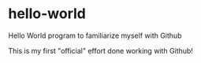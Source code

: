 # hello-world
Hello World program to familiarize myself with Github

This is my first "official" effort done working with Github!
